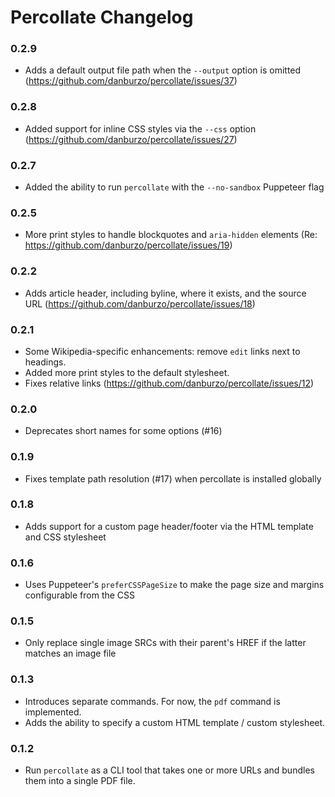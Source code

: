 # Percollate Changelog

### 0.2.9

-   Adds a default output file path when the `--output` option is omitted (https://github.com/danburzo/percollate/issues/37)

### 0.2.8

-   Added support for inline CSS styles via the `--css` option (https://github.com/danburzo/percollate/issues/27)

### 0.2.7

-   Added the ability to run `percollate` with the `--no-sandbox` Puppeteer flag

### 0.2.5

-   More print styles to handle blockquotes and `aria-hidden` elements (Re: https://github.com/danburzo/percollate/issues/19)

### 0.2.2

-   Adds article header, including byline, where it exists, and the source URL (https://github.com/danburzo/percollate/issues/18)

### 0.2.1

-   Some Wikipedia-specific enhancements: remove `edit` links next to headings.
-   Added more print styles to the default stylesheet.
-   Fixes relative links (https://github.com/danburzo/percollate/issues/12)

### 0.2.0

-   Deprecates short names for some options (#16)

### 0.1.9

-   Fixes template path resolution (#17) when percollate is installed globally

### 0.1.8

-   Adds support for a custom page header/footer via the HTML template and CSS stylesheet

### 0.1.6

-   Uses Puppeteer's `preferCSSPageSize` to make the page size and margins configurable from the CSS

### 0.1.5

-   Only replace single image SRCs with their parent's HREF if the latter matches an image file

### 0.1.3

-   Introduces separate commands. For now, the `pdf` command is implemented.
-   Adds the ability to specify a custom HTML template / custom stylesheet.

### 0.1.2

-   Run `percollate` as a CLI tool that takes one or more URLs and bundles them into a single PDF file.
